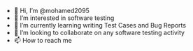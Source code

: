 - 👋 Hi, I’m @mohamed2095
- 👀 I’m interested in software testing
- 🌱 I’m currently learning writing Test Cases and Bug Reports
- 💞️ I’m looking to collaborate on any software testing activity
- 📫 How to reach me 

<!---
mohamed2095/mohamed2095 is a ✨ special ✨ repository because its `README.md` (this file) appears on your GitHub profile.
You can click the Preview link to take a look at your changes.
--->
